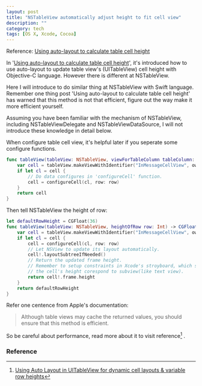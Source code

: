 ```yaml
---
layout: post
title: "NSTableView automatically adjust height to fit cell view"
description: ""
category: tech
tags: [OS X, Xcode, Cocoa]
---
```

<!-- {% include JB/setup %} -->

Reference: [Using auto-layout to calculate table cell height](http://blog.amyworrall.com/post/66085151655/using-auto-layout-to-calculate-table-cell-height)

In '[Using auto-layout to calculate table cell height](http://blog.amyworrall.com/post/66085151655/using-auto-layout-to-calculate-table-cell-height)', it's introduced how to use auto-layout to update table view's (UITableView) cell height with Objective-C language. However there is different at NSTableView.

Here I will introduce to do similar thing at NSTableView with Swift language. Remember one thing post 'Using auto-layout to calculate table cell height' has warned that this method is not that efficient, figure out the way make it more efficient yourself.

Assuming you have been familiar with the mechanism of NSTableView, including NSTableViewDelegate and NSTableViewDataSource, I will not introduce these knowledge in detail below.

When configure table cell view, it's helpful later if you seperate some configure functions.

```swift
func tableView(tableView: NSTableView, viewForTableColumn tableColumn: NSTableColumn?, row: Int) -> NSView? {
    var cell = tableView.makeViewWithIdentifier("InMessageCellView", owner: self)
    if let cl = cell {
        // Do data configures in 'configureCell' function.
        cell = configureCell(cl, row: row)
    }
    return cell
}
```

Then tell NSTableView the height of row:

```swift
let defaultRowHeight = CGFloat(36)
func tableView(tableView: NSTableView, heightOfRow row: Int) -> CGFloat {
    var cell = tableView.makeViewWithIdentifier("InMessageCellView", owner: self)
    if let cl = cell {
        cell = configureCell(cl, row: row)
        // Let NSView to update its layout automatically.
        cell!.layoutSubtreeIfNeeded()
        // Return the updated frame height.
        // Remember to setup constraints in Xcode's stroyboard, which should limit 
        // the cell's height corespond to subview(like text view).
        return cell!.frame.height
    }
    return defaultRowHeight
}
```

Refer one centence from Apple's documentation:

> Although table views may cache the returned values, you should ensure that this method is efficient.

So be careful about performance, read more about it to visit reference[^1] .

### Reference

[^1]: [Using Auto Layout in UITableView for dynamic cell layouts & variable row heights](http://stackoverflow.com/questions/18746929/using-auto-layout-in-uitableview-for-dynamic-cell-layouts-variable-row-heights)
